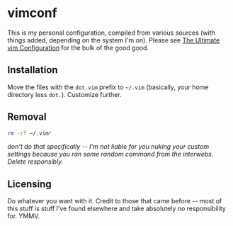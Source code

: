 # vimconf

This is my personal configuration, compiled from various sources (with things added, depending on the system I'm on). Please see [The Ultimate vim Configuration](https://github.com/amix/vimrc) for the bulk of the good good.

## Installation

Move the files with the `dot.vim` prefix to `~/.vim` (basically, your home directory less `dot.`). Customize further.

## Removal

```bash
rm -rf ~/.vim*
```

_don't do that specifically -- I'm not liable for you nuking your custom settings because you ran some random command from the interwebs. Delete responsibly._

## Licensing

Do whatever you want with it. Credit to those that came before -- most of this stuff is stuff I've found elsewhere and take absolutely no responsibility for. YMMV.
